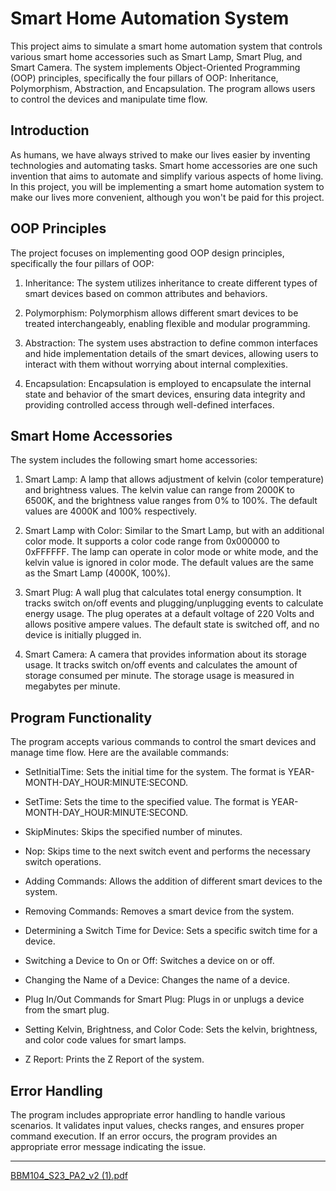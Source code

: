 # Smart Home Automation System

This project aims to simulate a smart home automation system that controls various smart home accessories such as Smart Lamp, Smart Plug, and Smart Camera. The system implements Object-Oriented Programming (OOP) principles, specifically the four pillars of OOP: Inheritance, Polymorphism, Abstraction, and Encapsulation. The program allows users to control the devices and manipulate time flow.

## Introduction

As humans, we have always strived to make our lives easier by inventing technologies and automating tasks. Smart home accessories are one such invention that aims to automate and simplify various aspects of home living. In this project, you will be implementing a smart home automation system to make our lives more convenient, although you won't be paid for this project.

## OOP Principles

The project focuses on implementing good OOP design principles, specifically the four pillars of OOP:

1. Inheritance: The system utilizes inheritance to create different types of smart devices based on common attributes and behaviors.

2. Polymorphism: Polymorphism allows different smart devices to be treated interchangeably, enabling flexible and modular programming.

3. Abstraction: The system uses abstraction to define common interfaces and hide implementation details of the smart devices, allowing users to interact with them without worrying about internal complexities.

4. Encapsulation: Encapsulation is employed to encapsulate the internal state and behavior of the smart devices, ensuring data integrity and providing controlled access through well-defined interfaces.

## Smart Home Accessories

The system includes the following smart home accessories:

1. Smart Lamp: A lamp that allows adjustment of kelvin (color temperature) and brightness values. The kelvin value can range from 2000K to 6500K, and the brightness value ranges from 0% to 100%. The default values are 4000K and 100% respectively.

2. Smart Lamp with Color: Similar to the Smart Lamp, but with an additional color mode. It supports a color code range from 0x000000 to 0xFFFFFF. The lamp can operate in color mode or white mode, and the kelvin value is ignored in color mode. The default values are the same as the Smart Lamp (4000K, 100%).

3. Smart Plug: A wall plug that calculates total energy consumption. It tracks switch on/off events and plugging/unplugging events to calculate energy usage. The plug operates at a default voltage of 220 Volts and allows positive ampere values. The default state is switched off, and no device is initially plugged in.

4. Smart Camera: A camera that provides information about its storage usage. It tracks switch on/off events and calculates the amount of storage consumed per minute. The storage usage is measured in megabytes per minute.

## Program Functionality

The program accepts various commands to control the smart devices and manage time flow. Here are the available commands:

- SetInitialTime: Sets the initial time for the system. The format is YEAR-MONTH-DAY_HOUR:MINUTE:SECOND.

- SetTime: Sets the time to the specified value. The format is YEAR-MONTH-DAY_HOUR:MINUTE:SECOND.

- SkipMinutes: Skips the specified number of minutes.

- Nop: Skips time to the next switch event and performs the necessary switch operations.

- Adding Commands: Allows the addition of different smart devices to the system.

- Removing Commands: Removes a smart device from the system.

- Determining a Switch Time for Device: Sets a specific switch time for a device.

- Switching a Device to On or Off: Switches a device on or off.

- Changing the Name of a Device: Changes the name of a device.

- Plug In/Out Commands for Smart Plug: Plugs in or unplugs a device from the smart plug.

- Setting Kelvin, Brightness, and Color Code: Sets the kelvin, brightness, and color code values for smart lamps.

- Z Report: Prints the Z Report of the system.

## Error Handling

The program includes appropriate error handling to handle various scenarios. It validates input values, checks ranges, and ensures proper command execution. If an error occurs, the program provides an appropriate error message indicating the issue.

---



[BBM104_S23_PA2_v2 (1).pdf](https://github.com/SerhatAkbulut1/Assignment-5/files/11971699/BBM104_S23_PA2_v2.1.pdf)
